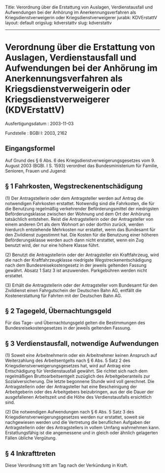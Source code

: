 Title: Verordnung über die Erstattung von Auslagen, Verdienstausfall und Aufwendungen
  bei der Anhörung im Anerkennungsverfahren als Kriegsdienstverweigerin oder Kriegsdienstverweigerer
jurabk: KDVErstattV
layout: default
origslug: kdverstattv
slug: kdverstattv

---

# Verordnung über die Erstattung von Auslagen, Verdienstausfall und Aufwendungen bei der Anhörung im Anerkennungsverfahren als Kriegsdienstverweigerin oder Kriegsdienstverweigerer (KDVErstattV)

Ausfertigungsdatum
:   2003-11-03

Fundstelle
:   BGBl I: 2003, 2162



## Eingangsformel

Auf Grund des § 6 Abs. 6 des Kriegsdienstverweigerungsgesetzes vom 9.
August 2003 (BGBl. I S. 1593) verordnet das Bundesministerium für
Familie, Senioren, Frauen und Jugend:


## § 1 Fahrkosten, Wegstreckenentschädigung

(1) Der Antragstellerin oder dem Antragsteller werden auf Antrag die
notwendigen Fahrkosten erstattet. Notwendig sind die Fahrkosten, die
für die Benutzung regelmäßig verkehrender Beförderungsmittel der
niedrigsten Beförderungsklasse zwischen der Wohnung und dem Ort der
Anhörung tatsächlich entstehen. Reist die Antragstellerin oder der
Antragsteller von einem anderen Ort als dem Wohnort an oder dorthin
zurück, werden hierdurch entstehende Mehrkosten nur erstattet, wenn
das Bundesamt für den Zivildienst zugestimmt hat. Die Kosten für die
Benutzung einer höheren Beförderungsklasse werden auch dann nicht
erstattet, wenn ein Zug benutzt wird, der nur eine höhere Klasse
führt.

(2) Benutzt die Antragstellerin oder der Antragsteller ein
Kraftfahrzeug, wird die nach der Kraftfahrzeugklasse niedrigste
Wegstreckenentschädigung nach dem Bundesreisekostengesetz in der
jeweils geltenden Fassung gewährt. Absatz 1 Satz 3 ist anzuwenden.
Parkgebühren werden nicht erstattet.

(3) Erhält die Antragstellerin oder der Antragsteller vom Bundesamt
für den Zivildienst einen Fahrgutschein der Deutschen Bahn AG,
entfällt die Kostenerstattung für Fahrten mit der Deutschen Bahn AG.


## § 2 Tagegeld, Übernachtungsgeld

Für das Tage- und Übernachtungsgeld gelten die Bestimmungen des
Bundesreisekostengesetzes in der jeweils geltenden Fassung.


## § 3 Verdienstausfall, notwendige Aufwendungen

(1) Soweit eine Arbeitnehmerin oder ein Arbeitnehmer keinen Anspruch
auf Weiterzahlung des Arbeitsentgelts nach § 6 Abs. 5 Satz 2 des
Kriegsdienstverweigerungsgesetzes hat, wird auf Antrag eine
Entschädigung für Verdienstausfall gewährt. Sie richtet sich nach dem
regelmäßigen Bruttoarbeitsentgelt zuzüglich des Arbeitgeberanteils zur
Sozialversicherung. Die letzte begonnene Stunde wird voll gerechnet.
Die Antragstellerin oder der Antragsteller hat eine Bescheinigung der
Arbeitgeberin oder des Arbeitgebers beizubringen, aus der die Dauer
der ausgefallenen Arbeitszeit und die Höhe des Verdienstausfalls
ersichtlich sind.

(2) Die notwendigen Aufwendungen nach § 6 Abs. 5 Satz 3 des
Kriegsdienstverweigerungsgesetzes werden nur erstattet, soweit sie
nachgewiesen werden und die Vertretung die beruflichen Aufgaben der
Antragstellerin oder des Antragstellers in vollem Umfang wahrnehmen
kann. Erstattungsfähig ist die angemessene und in gleich oder ähnlich
gelagerten Fällen übliche Vergütung.


## § 4 Inkrafttreten

Diese Verordnung tritt am Tag nach der Verkündung in Kraft.

